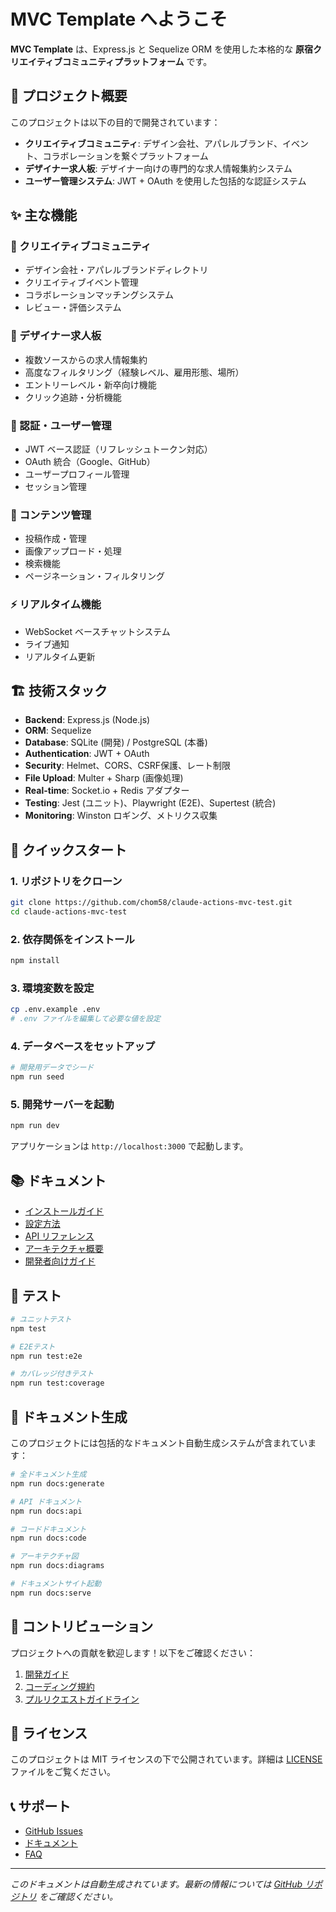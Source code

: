 # MVC Template へようこそ

**MVC Template** は、Express.js と Sequelize ORM を使用した本格的な **原宿クリエイティブコミュニティプラットフォーム** です。

## 🎯 プロジェクト概要

このプロジェクトは以下の目的で開発されています：

- **クリエイティブコミュニティ**: デザイン会社、アパレルブランド、イベント、コラボレーションを繋ぐプラットフォーム
- **デザイナー求人板**: デザイナー向けの専門的な求人情報集約システム
- **ユーザー管理システム**: JWT + OAuth を使用した包括的な認証システム

## ✨ 主な機能

### 🎨 クリエイティブコミュニティ
- デザイン会社・アパレルブランドディレクトリ
- クリエイティブイベント管理
- コラボレーションマッチングシステム
- レビュー・評価システム

### 💼 デザイナー求人板
- 複数ソースからの求人情報集約
- 高度なフィルタリング（経験レベル、雇用形態、場所）
- エントリーレベル・新卒向け機能
- クリック追跡・分析機能

### 🔐 認証・ユーザー管理
- JWT ベース認証（リフレッシュトークン対応）
- OAuth 統合（Google、GitHub）
- ユーザープロフィール管理
- セッション管理

### 📝 コンテンツ管理
- 投稿作成・管理
- 画像アップロード・処理
- 検索機能
- ページネーション・フィルタリング

### ⚡ リアルタイム機能
- WebSocket ベースチャットシステム
- ライブ通知
- リアルタイム更新

## 🏗️ 技術スタック

- **Backend**: Express.js (Node.js)
- **ORM**: Sequelize
- **Database**: SQLite (開発) / PostgreSQL (本番)
- **Authentication**: JWT + OAuth
- **Security**: Helmet、CORS、CSRF保護、レート制限
- **File Upload**: Multer + Sharp (画像処理)
- **Real-time**: Socket.io + Redis アダプター
- **Testing**: Jest (ユニット)、Playwright (E2E)、Supertest (統合)
- **Monitoring**: Winston ロギング、メトリクス収集

## 🚀 クイックスタート

### 1. リポジトリをクローン

```bash
git clone https://github.com/chom58/claude-actions-mvc-test.git
cd claude-actions-mvc-test
```

### 2. 依存関係をインストール

```bash
npm install
```

### 3. 環境変数を設定

```bash
cp .env.example .env
# .env ファイルを編集して必要な値を設定
```

### 4. データベースをセットアップ

```bash
# 開発用データでシード
npm run seed
```

### 5. 開発サーバーを起動

```bash
npm run dev
```

アプリケーションは `http://localhost:3000` で起動します。

## 📚 ドキュメント

- [インストールガイド](getting-started/installation)
- [設定方法](getting-started/configuration)
- [API リファレンス](/api)
- [アーキテクチャ概要](architecture/overview)
- [開発者向けガイド](development/setup)

## 🧪 テスト

```bash
# ユニットテスト
npm test

# E2Eテスト
npm run test:e2e

# カバレッジ付きテスト
npm run test:coverage
```

## 📖 ドキュメント生成

このプロジェクトには包括的なドキュメント自動生成システムが含まれています：

```bash
# 全ドキュメント生成
npm run docs:generate

# API ドキュメント
npm run docs:api

# コードドキュメント
npm run docs:code

# アーキテクチャ図
npm run docs:diagrams

# ドキュメントサイト起動
npm run docs:serve
```

## 🤝 コントリビューション

プロジェクトへの貢献を歓迎します！以下をご確認ください：

1. [開発ガイド](development/setup)
2. [コーディング規約](development/coding-standards)
3. [プルリクエストガイドライン](development/contributing)

## 📄 ライセンス

このプロジェクトは MIT ライセンスの下で公開されています。詳細は [LICENSE](https://github.com/chom58/claude-actions-mvc-test/blob/main/LICENSE) ファイルをご覧ください。

## 📞 サポート

- [GitHub Issues](https://github.com/chom58/claude-actions-mvc-test/issues)
- [ドキュメント](/docs)
- [FAQ](faq/common-issues)

---

*このドキュメントは自動生成されています。最新の情報については [GitHub リポジトリ](https://github.com/chom58/claude-actions-mvc-test) をご確認ください。*